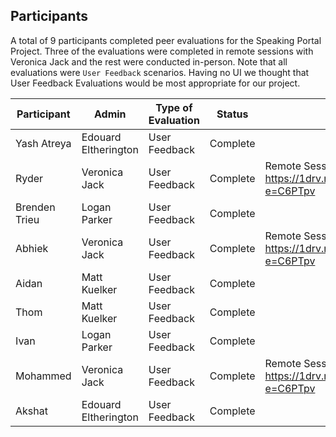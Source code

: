 ## Participants

A total of 9 participants completed peer evaluations for the Speaking Portal Project. Three of the evaluations were completed in remote sessions with Veronica Jack and the rest were conducted in-person. Note that all evaluations were `User Feedback` scenarios. Having no UI we thought that User Feedback Evaluations would be most appropriate for our project.

| Participant   | Admin                | Type of Evaluation | Status   | Comments                                                                          |
|---------------|----------------------|--------------------|----------|-----------------------------------------------------------------------------------|
| Yash Atreya   | Edouard Eltherington | User Feedback      | Complete |                                                                                   |
| Ryder         | Veronica Jack        | User Feedback      | Complete | Remote Session Link:  https://1drv.ms/f/s!AlO7D5ntW4NmkqBiKRt6LZaZwI9CIw?e=C6PTpv |
| Brenden Trieu | Logan Parker         | User Feedback      | Complete |                                                                                   |
| Abhiek        | Veronica Jack        | User Feedback      | Complete | Remote Session Link:  https://1drv.ms/f/s!AlO7D5ntW4NmkqBiKRt6LZaZwI9CIw?e=C6PTpv |
| Aidan         | Matt Kuelker         | User Feedback      | Complete |                                                                                   |
| Thom          | Matt Kuelker         | User Feedback      | Complete |                                                                                   |
| Ivan          | Logan Parker         | User Feedback      | Complete |                                                                                   |
| Mohammed      | Veronica Jack        | User Feedback      | Complete | Remote Session Link:  https://1drv.ms/f/s!AlO7D5ntW4NmkqBiKRt6LZaZwI9CIw?e=C6PTpv |
| Akshat        | Edouard Eltherington | User Feedback      | Complete |                                                                                   |

